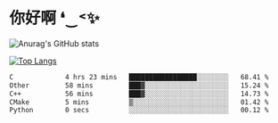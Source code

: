 # 你好啊 ❛‿˂✨

![Anurag's GitHub stats](https://github-readme-stats.vercel.app/api?username=ZombieFly&count_private=true&show_icons=true)

[![Top Langs](https://github-readme-stats.vercel.app/api/top-langs/?username=ZombieFly&layout=compact&count_private=true&hide=Ruby,makefile)](https://github.com/anuraghazra/github-readme-stats)

<!--START_SECTION:waka-->

```txt
C             4 hrs 23 mins   █████████████████░░░░░░░░   68.41 %
Other         58 mins         ███▓░░░░░░░░░░░░░░░░░░░░░   15.24 %
C++           56 mins         ███▓░░░░░░░░░░░░░░░░░░░░░   14.73 %
CMake         5 mins          ▒░░░░░░░░░░░░░░░░░░░░░░░░   01.42 %
Python        0 secs          ░░░░░░░░░░░░░░░░░░░░░░░░░   00.12 %
```

<!--END_SECTION:waka-->
